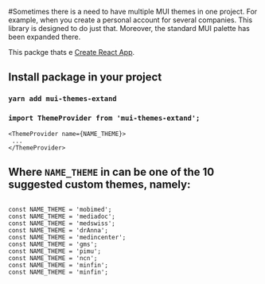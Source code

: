#Sometimes there is a need to have multiple MUI themes in one project. For example, when you create a personal account for several companies. This library is designed to do just that. Moreover, the standard MUI palette has been expanded there.

This packge thats e [Create React App](https://github.com/facebook/create-react-app).

## Install package in your project

### `yarn add mui-themes-extand`

### `import ThemeProvider from 'mui-themes-extand';`

```
<ThemeProvider name={NAME_THEME}>
 ...
</ThemeProvider>
```

## Where `NAME_THEME` in can be one of the 10 suggested custom themes, namely:

```

const NAME_THEME = 'mobimed';
const NAME_THEME = 'mediadoc';
const NAME_THEME = 'medswiss';
const NAME_THEME = 'drAnna';
const NAME_THEME = 'medincenter';
const NAME_THEME = 'gms';
const NAME_THEME = 'pimu';
const NAME_THEME = 'ncn';
const NAME_THEME = 'minfin';
const NAME_THEME = 'minfin';

```
